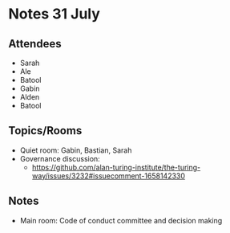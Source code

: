 # Notes 31 July

## Attendees

* Sarah
* Ale
* Batool
* Gabin
* Alden
* Batool

## Topics/Rooms

* Quiet room: Gabin, Bastian, Sarah
* Governance discussion:
  * https://github.com/alan-turing-institute/the-turing-way/issues/3232#issuecomment-1658142330


## Notes
* Main room:  Code of conduct committee and decision making
